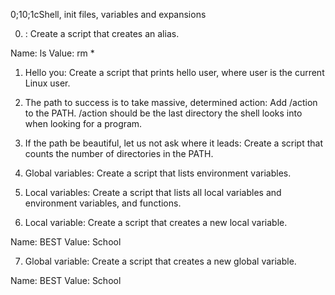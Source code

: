 
0;10;1cShell, init files, variables and expansions

0. <o>:
Create a script that creates an alias.

Name: ls
Value: rm *

1. Hello you:
Create a script that prints hello user, where user is the current Linux user.

2. The path to success is to take massive, determined action:
Add /action to the PATH. /action should be the last directory the shell looks into when looking for a program.

3. If the path be beautiful, let us not ask where it leads:
Create a script that counts the number of directories in the PATH.

4. Global variables:
Create a script that lists environment variables.

5. Local variables:
Create a script that lists all local variables and environment variables, and functions.

6. Local variable:
Create a script that creates a new local variable.

Name: BEST
Value: School

7. Global variable:
Create a script that creates a new global variable.

Name: BEST
Value: School

